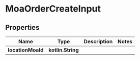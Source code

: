 
# MoaOrderCreateInput

## Properties
Name | Type | Description | Notes
------------ | ------------- | ------------- | -------------
**locationMoaId** | **kotlin.String** |  | 



